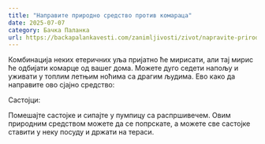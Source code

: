```yaml
---
title: "Направите природно средство против комараца"
date: 2025-07-07
category: Бачка Паланка
url: https://backapalankavesti.com/zanimljivosti/zivot/napravite-prirodno-sredstvo-protiv-komaraca/
---
```


Комбинација неких етеричних уља пријатно ће мирисати, али тај мирис ће одбијати комарце од вашег дома. Можете дуго седети напољу и уживати у топлим летњим ноћима са драгим људима. Ево како да направите ово сјајно средство:

Састојци:

Помешајте састојке и сипајте у пумпицу са распршивечем. Овим природним средством можете да се попрскате, а можете све састојке ставити у неку посуду и држати на тераси.
